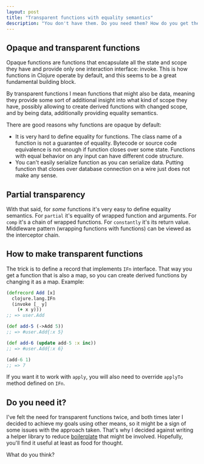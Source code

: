 ```yaml
---
layout: post
title: "Transparent functions with equality semantics"
description: "You don't have them. Do you need them? How do you get them?"
---
```


## Opaque and transparent functions

Opaque functions are functions that encapsulate all the state and scope they have and provide only one interaction interface: invoke. This is how functions in Clojure operate by default, and this seems to be a great fundamental building block.

By transparent functions I mean functions that might also be data, meaning they provide some sort of additional insight into what kind of scope they have, possibly allowing to create derived functions with changed scope, and by being data, additionally providing equality semantics. 

There are good reasons why functions are opaque by default: 
- It is very hard to define equality for functions. The class name of a function is not a guarantee of equality. Bytecode or source code equivalence is not enough if function closes over some state. Functions with equal behavior on any input can have different code structure.
- You can't easily serialize function as you can serialize data. Putting function that closes over database connection on a wire just does not make any sense.

## Partial transparency

With that said, for *some* functions it's very easy to define equality semantics. For `partial` it's equality of wrapped function and arguments. For `comp` it's a chain of wrapped functions. For `constantly` it's its return value. Middleware pattern (wrapping functions with functions) can be viewed as the interceptor chain. 

## How to make transparent functions

The trick is to define a record that implements `IFn` interface. That way you get a function that is also a map, so you can create derived functions by changing it as a map. Example:

```clojure
(defrecord Add [x]
  clojure.lang.IFn
  (invoke [_ y]
    (+ x y)))
;; => user.Add

(def add-5 (->Add 5)) 
;; => #user.Add{:x 5}

(def add-6 (update add-5 :x inc))
;; => #user.Add{:x 6}

(add-6 1)
;; => 7
```

If you want it to work with `apply`, you will also need to override `applyTo` method defined on `IFn`.

## Do you need it?

I've felt the need for transparent functions twice, and both times later I decided to achieve my goals using other means, so it might be a sign of some issues with the approach taken. That's why I decided against writing a helper library to reduce [boilerplate](https://github.com/reagent-project/reagent/blob/8de886d8b15132070d66bff86796e11e6f51536e/src/reagent/impl/util.cljs#L62-L115) that might be involved. Hopefully, you'll find it useful at least as food for thought.

What do you think?